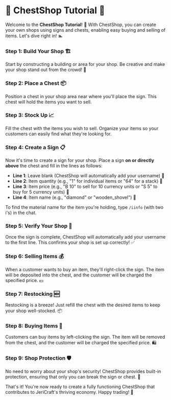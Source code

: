 # 🏪 ChestShop Tutorial 🛒

Welcome to the **ChestShop Tutorial**! 🎉 With ChestShop, you can create your own shops using signs and chests, enabling easy buying and selling of items. Let's dive right in! 🏊

### **Step 1: Build Your Shop** 🏗️

Start by constructing a building or area for your shop. Be creative and make your shop stand out from the crowd! 💫

### **Step 2: Place a Chest** 📦

Position a chest in your shop area near where you'll place the sign. This chest will hold the items you want to sell.

### **Step 3: Stock Up** 📈

Fill the chest with the items you wish to sell. Organize your items so your customers can easily find what they're looking for.

### **Step 4: Create a Sign** 📋

Now it's time to create a sign for your shop. Place a sign **on or directly above** the chest and fill in the lines as follows:

- **Line 1**: Leave blank (ChestShop will automatically add your username) 👤
- **Line 2**: Item quantity (e.g., "1" for individual items or "64" for a stack) 📏
- **Line 3**: Item price (e.g., "B 10" to sell for 10 currency units or "S 5" to buy for 5 currency units) 💸
- **Line 4**: Item name (e.g., "diamond" or "wooden_shovel") 🔨

To find the material name for the item you're holding, type `/iinfo` (with two i's) in the chat.

### **Step 5: Verify Your Shop** 🧐

Once the sign is complete, ChestShop will automatically add your username to the first line. This confirms your shop is set up correctly! ✅

### **Step 6: Selling Items** 💰

When a customer wants to buy an item, they'll right-click the sign. The item will be deposited into the chest, and the customer will be charged the specified price. 💵

### **Step 7: Restocking** 🆕

Restocking is a breeze! Just refill the chest with the desired items to keep your shop well-stocked. 📦

### **Step 8: Buying Items** 💸

Customers can buy items by left-clicking the sign. The item will be removed from the chest, and the customer will be charged the specified price. 🛍️

### **Step 9: Shop Protection** 🛡️

No need to worry about your shop's security! ChestShop provides built-in protection, ensuring that only you can break the sign or chest. 🔐

That's it! You're now ready to create a fully functioning ChestShop that contributes to JeriCraft's thriving economy. Happy trading! 🥳

